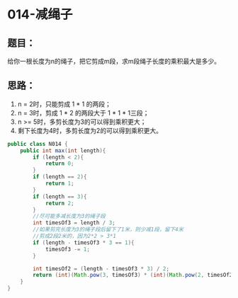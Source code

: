 # 014-减绳子
## 题目：
给你一根长度为n的绳子，把它剪成m段，求m段绳子长度的乘积最大是多少。

## 思路：
1. n = 2时，只能剪成 1 * 1 的两段；
2. n = 3时，剪成 1 * 2 的两段大于 1 * 1 * 1三段；
3. n >= 5时，多剪长度为3的可以得到乘积更大；
4. 剩下长度为4时，多剪长度为2的可以得到乘积更大。

```Java
public class N014 {
    public int max(int length){
        if (length < 2){
            return 0;
        }
        if (length == 2){
            return 1;
        }
        if (length == 3){
            return 2;
        }
        //尽可能多减长度为3的绳子段
        int timesOf3 = length / 3;
        //如果剪完长度为3的绳子段后留下了1米，则少减1段，留下4米
        //剪成2段2米的，因为2*2 > 3*1
        if (length - timesOf3 * 3 == 1){
            timesOf3 -= 1;
        }

        int timesOf2 = (length - timesOf3 * 3) / 2;
        return (int)(Math.pow(3, timesOf3) * (int)(Math.pow(2, timesOf2)));
    }
}
```
